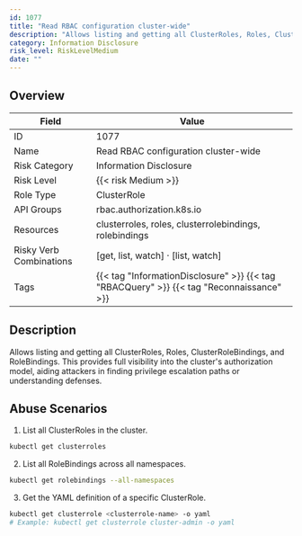 ```yaml
---
id: 1077
title: "Read RBAC configuration cluster-wide"
description: "Allows listing and getting all ClusterRoles, Roles, ClusterRoleBindings, and RoleBindings. This provides full visibility into the cluster's authorization model, aiding attackers in finding privilege escalation paths or understanding defenses."
category: Information Disclosure
risk_level: RiskLevelMedium
date: ""
---
```


## Overview

| Field                   | Value                                                                                    |
| ----------------------- | ---------------------------------------------------------------------------------------- |
| ID                      | 1077                                                                                     |
| Name                    | Read RBAC configuration cluster-wide                                                     |
| Risk Category           | Information Disclosure                                                                   |
| Risk Level              | {{< risk Medium >}}                                                                      |
| Role Type               | ClusterRole                                                                              |
| API Groups              | rbac.authorization.k8s.io                                                                |
| Resources               | clusterroles, roles, clusterrolebindings, rolebindings                                   |
| Risky Verb Combinations | [get, list, watch] · [list, watch]                                                       |
| Tags                    | {{< tag "InformationDisclosure" >}} {{< tag "RBACQuery" >}} {{< tag "Reconnaissance" >}} |

## Description

Allows listing and getting all ClusterRoles, Roles, ClusterRoleBindings, and RoleBindings. This provides full visibility into the cluster's authorization model, aiding attackers in finding privilege escalation paths or understanding defenses.

## Abuse Scenarios

1. List all ClusterRoles in the cluster.

```bash
kubectl get clusterroles

```

2. List all RoleBindings across all namespaces.

```bash
kubectl get rolebindings --all-namespaces

```

3. Get the YAML definition of a specific ClusterRole.

```bash
kubectl get clusterrole <clusterrole-name> -o yaml
# Example: kubectl get clusterrole cluster-admin -o yaml

```
